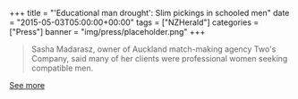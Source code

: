 +++
title = "'Educational man drought': Slim pickings in schooled men"
date = "2015-05-03T05:00:00+00:00"
tags = ["NZHerald"]
categories = ["Press"]
banner = "img/press/placeholder.png"
+++

> Sasha Madarasz, owner of Auckland match-making agency Two's Company, said many of her clients were professional women seeking compatible men.

<a href="http://nzh.tw/11442373">See more</a>